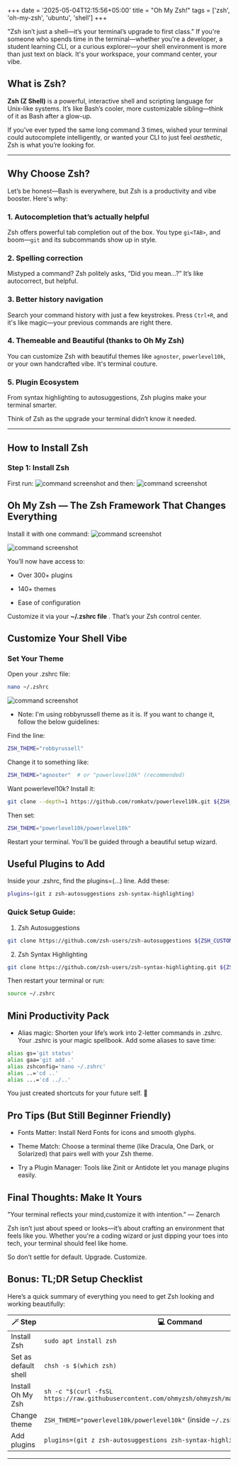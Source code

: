 +++
date = '2025-05-04T12:15:56+05:00'
title = "Oh My Zsh!"
tags = ['zsh', 'oh-my-zsh', 'ubuntu', 'shell']
+++


"Zsh isn’t just a shell—it’s your terminal’s upgrade to first class."
If you're someone who spends time in the terminal—whether you're a developer, a student learning CLI, or a curious explorer—your shell environment is more than just text on black. It's your workspace, your command center, your vibe.

##  What is Zsh?

**Zsh (Z Shell)** is a powerful, interactive shell and scripting language for Unix-like systems. It’s like Bash’s cooler, more customizable sibling—think of it as Bash after a glow-up.

If you’ve ever typed the same long command 3 times, wished your terminal could autocomplete intelligently, or wanted your CLI to just feel *aesthetic*, Zsh is what you’re looking for.

---

##  Why Choose Zsh?

Let’s be honest—Bash is everywhere, but Zsh is a productivity and vibe booster. Here's why:

### 1. **Autocompletion that’s actually helpful**
Zsh offers powerful tab completion out of the box. You type `gi<TAB>`, and boom—`git` and its subcommands show up in style.

### 2. **Spelling correction**
Mistyped a command? Zsh politely asks, “Did you mean…?” It’s like autocorrect, but helpful.

### 3. **Better history navigation**
Search your command history with just a few keystrokes. Press `Ctrl+R`, and it's like magic—your previous commands are right there.

### 4. **Themeable and Beautiful (thanks to Oh My Zsh)**
You can customize Zsh with beautiful themes like `agnoster`, `powerlevel10k`, or your own handcrafted vibe. It's terminal couture.

### 5. **Plugin Ecosystem**
From syntax highlighting to autosuggestions, Zsh plugins make your terminal smarter.

Think of Zsh as the upgrade your terminal didn’t know it needed.

---

##  How to Install Zsh

###  Step 1: Install Zsh

First run:
![command screenshot](/zsh/s1.png)
and then: 
![command screenshot](/zsh/s2.png)

## Oh My Zsh — The Zsh Framework That Changes Everything

Install it with one command:
![command screenshot](/zsh/s3.png)

![command screenshot](/zsh/s3.png)

You’ll now have access to:

- Over 300+ plugins

- 140+ themes

- Ease of configuration

Customize it via your **~/.zshrc file** . That’s your Zsh control center.

## Customize Your Shell Vibe
### Set Your Theme
Open your .zshrc file:

```bash
nano ~/.zshrc
```
![command screenshot](/zsh/s3.png)

- Note: I'm using robbyrussell theme as it is. If you want to change it, follow the below guidelines:

Find the line:

```bash
ZSH_THEME="robbyrussell"
```
Change it to something like:

```bash
ZSH_THEME="agnoster"  # or "powerlevel10k" (recommended)
```

Want powerlevel10k?
Install it:

```bash
git clone --depth=1 https://github.com/romkatv/powerlevel10k.git ${ZSH_CUSTOM:-$HOME/.oh-my-zsh/custom}/themes/powerlevel10k
```
Then set:

```bash
ZSH_THEME="powerlevel10k/powerlevel10k"
```

Restart your terminal. You'll be guided through a beautiful setup wizard.


## Useful Plugins to Add
Inside your .zshrc, find the plugins=(...) line. Add these:

```bash
plugins=(git z zsh-autosuggestions zsh-syntax-highlighting)
```

### Quick Setup Guide:

1. Zsh Autosuggestions
```bash
git clone https://github.com/zsh-users/zsh-autosuggestions ${ZSH_CUSTOM:-~/.oh-my-zsh/custom}/plugins/zsh-autosuggestions
```
2. Zsh Syntax Highlighting
```bash
git clone https://github.com/zsh-users/zsh-syntax-highlighting.git ${ZSH_CUSTOM:-~/.oh-my-zsh/custom}/plugins/zsh-syntax-highlighting
```
Then restart your terminal or run:

```bash
source ~/.zshrc
```

## Mini Productivity Pack
- Alias magic: Shorten your life’s work into 2-letter commands in .zshrc.
Your .zshrc is your magic spellbook. Add some aliases to save time:

```bash
alias gs='git status'
alias gaa='git add .'
alias zshconfig='nano ~/.zshrc'
alias ..='cd ..'
alias ...='cd ../..'
```
You just created shortcuts for your future self. 💫

## Pro Tips (But Still Beginner Friendly)
- Fonts Matter: Install Nerd Fonts for icons and smooth glyphs.

- Theme Match: Choose a terminal theme (like Dracula, One Dark, or Solarized) that pairs well with your Zsh theme.

- Try a Plugin Manager: Tools like Zinit or Antidote let you manage plugins easily.

## Final Thoughts: Make It Yours
"Your terminal reflects your mind,customize it with intention."
— Zenarch

Zsh isn’t just about speed or looks—it’s about crafting an environment that feels like you. Whether you're a coding wizard or just dipping your toes into tech, your terminal should feel like home.

So don’t settle for default. Upgrade. Customize. 

## Bonus: TL;DR Setup Checklist

Here’s a quick summary of everything you need to get Zsh looking and working beautifully:

| 🪄 Step             | 💻 Command                                                                 |
|---------------------|----------------------------------------------------------------------------|
| Install Zsh         | `sudo apt install zsh`                                                     |
| Set as default shell| `chsh -s $(which zsh)`                                                     |
| Install Oh My Zsh   | `sh -c "$(curl -fsSL https://raw.githubusercontent.com/ohmyzsh/ohmyzsh/master/tools/install.sh)"` |
| Change theme        | `ZSH_THEME="powerlevel10k/powerlevel10k"` (inside `~/.zshrc`)             |
| Add plugins         | `plugins=(git z zsh-autosuggestions zsh-syntax-highlighting)`             |

---